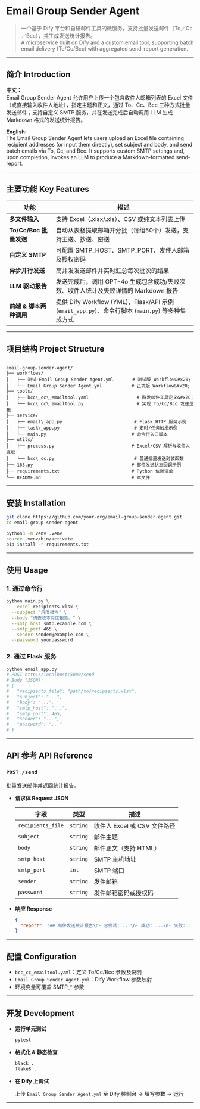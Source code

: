 # Email Group Sender Agent 

> 一个基于 Dify 平台和自研邮件工具的微服务，支持批量发送邮件（To／Cc／Bcc），并生成发送统计报告。  
> A microservice built on Dify and a custom email tool, supporting batch email delivery (To/Cc/Bcc) with aggregated send-report generation.

---


## 简介 Introduction

**中文：**  
Email Group Sender Agent 允许用户上传一个包含收件人邮箱列表的 Excel 文件（或直接输入收件人地址），指定主题和正文，通过 To、Cc、Bcc 三种方式批量发送邮件；支持自定义 SMTP 服务，并在发送完成后自动调用 LLM 生成 Markdown 格式的发送统计报告。

**English:**  
The Email Group Sender Agent lets users upload an Excel file containing recipient addresses (or input them directly), set subject and body, and send batch emails via To, Cc, and Bcc. It supports custom SMTP settings and, upon completion, invokes an LLM to produce a Markdown‐formatted send‐report.

---

## 主要功能 Key Features

| 功能                                         | 描述                                                                                               |
|---------------------------------------------|---------------------------------------------------------------------------------------------------|
| **多文件输入**                                 | 支持 Excel（.xlsx/.xls）、CSV 或纯文本列表上传                                                    |
| **To/Cc/Bcc 批量发送**                        | 自动从表格提取邮箱并分批（每组50个）发送，支持主送、抄送、密送                                      |
| **自定义 SMTP**                               | 可配置 SMTP_HOST、SMTP_PORT、发件人邮箱及授权密码                                                  |
| **异步并行发送**                               | 高并发发送邮件并实时汇总每次批次的结果                                                              |
| **LLM 驱动报告**                              | 发送完成后，调用 GPT-4o 生成包含成功/失败次数、收件人统计及失败详情的 Markdown 报告                    |
| **前端 & 脚本两种调用**                        | 提供 Dify Workflow (YML)、Flask/API 示例 (`email_app.py`)、命令行脚本 (`main.py`) 等多种集成方式       |

---

## 项目结构 Project Structure

```

email-group-sender-agent/
├── workflows/
│   ├── 测试-Email Group Sender Agent.yml       # 测试版 Workflow&#x20;
│   └── Email Group Sender Agent.yml           # 正式版 Workflow&#x20;
├── tools/
│   ├── bcc\_cc\_emailtool.yaml                  # 群发邮件工具定义&#x20;
│   └── bcc\_cc\_emailtool.py                    # 实现 To/Cc/Bcc 发送逻辑
├── service/
│   ├── email\_app.py                           # Flask HTTP 服务示例
│   ├── task\_app.py                            # 定时/任务触发示例
│   └── main.py                                # 命令行入口脚本
├── utils/
│   ├── process.py                             # Excel/CSV 解析与收件人提取
│   └── bcc\_cc.py                              # 普通批量发送封装函数
├── 163.py                                     # 邮件发送状态回调示例
├── requirements.txt                           # Python 依赖清单
└── README.md                                  # 本文件

````

---

## 安装 Installation

```bash
git clone https://github.com/your-org/email-group-sender-agent.git
cd email-group-sender-agent

python3 -m venv .venv
source .venv/bin/activate
pip install -r requirements.txt
````

---

## 使用 Usage

### 1. 通过命令行

```bash
python main.py \
  --excel recipients.xlsx \
  --subject "月度报告" \
  --body "请查收本月度报告。" \
  --smtp_host smtp.example.com \
  --smtp_port 465 \
  --sender sender@example.com \
  --password yourpassword
```

### 2. 通过 Flask 服务

```bash
python email_app.py
# POST http://localhost:5000/send
# Body (JSON):
# {
#   "recipients_file": "path/to/recipients.xlsx",
#   "subject": "...",
#   "body": "...",
#   "smtp_host": "...",
#   "smtp_port": 465,
#   "sender": "...",
#   "password": "..."
# }
```

---

## API 参考 API Reference

### `POST /send`

批量发送邮件并返回统计报告。

* **请求体 Request JSON**

  | 字段                | 类型       | 描述                   |
  | ----------------- | -------- | -------------------- |
  | `recipients_file` | `string` | 收件人 Excel 或 CSV 文件路径 |
  | `subject`         | `string` | 邮件主题                 |
  | `body`            | `string` | 邮件正文（支持 HTML）        |
  | `smtp_host`       | `string` | SMTP 主机地址            |
  | `smtp_port`       | `int`    | SMTP 端口              |
  | `sender`          | `string` | 发件邮箱                 |
  | `password`        | `string` | 发件邮箱密码或授权码           |

* **响应 Response**

  ```json
  {
    "report": "## 邮件发送统计报告\n- 总尝试: ...\n- 成功: ...\n- 失败: ...\n\n### 失败详情\n- ...\n"
  }
  ```

---

## 配置 Configuration

* `bcc_cc_emailtool.yaml`：定义 To/Cc/Bcc 参数及说明
* `Email Group Sender Agent.yml`：Dify Workflow 参数映射
* 环境变量可覆盖 SMTP\_\* 参数

---

## 开发 Development

* **运行单元测试**

  ```bash
  pytest
  ```

* **格式化 & 静态检查**

  ```bash
  black .
  flake8 .
  ```

* **在 Dify 上调试**

  上传 `Email Group Sender Agent.yml` 至 Dify 控制台 → 填写参数 → 运行

---
